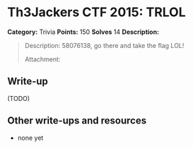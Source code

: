 # Th3Jackers CTF 2015: TRLOL

**Category:** Trivia
**Points:** 150
**Solves** 14
**Description:**

> Description: 58076138, go there and take the flag LOL!
>
> Attachment:

## Write-up

(TODO)

## Other write-ups and resources

* none yet
